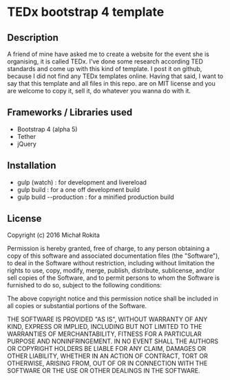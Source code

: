 # TEDx bootstrap 4 template
## Description
A friend of mine have asked me to create a website for the event she is organising, it is called TEDx. I’ve done some research according TED standards and come up with this kind of template.  I post it on github, because I did not find any TEDx templates online. Having that said, I want to say that this template and all files in this repo. are on MIT license and you are welcome to copy it, sell it, do whatever you wanna do with it.

## Frameworks / Libraries used
* Bootstrap 4 (alpha 5)
* Tether
* jQuery

## Installation
* gulp (watch) : for development and livereload
* gulp build : for a one off development build
* gulp build --production : for a minified production build

## License
Copyright (c) 2016 Michał Rokita

Permission is hereby granted, free of charge, to any person obtaining a copy of this software and associated documentation files (the "Software"), to deal in the Software without restriction, including without limitation the rights to use, copy, modify, merge, publish, distribute, sublicense, and/or sell copies of the Software, and to permit persons to whom the Software is furnished to do so, subject to the following conditions:

The above copyright notice and this permission notice shall be included in all copies or substantial portions of the Software.

THE SOFTWARE IS PROVIDED "AS IS", WITHOUT WARRANTY OF ANY KIND, EXPRESS OR IMPLIED, INCLUDING BUT NOT LIMITED TO THE WARRANTIES OF MERCHANTABILITY, FITNESS FOR A PARTICULAR PURPOSE AND NONINFRINGEMENT. IN NO EVENT SHALL THE AUTHORS OR COPYRIGHT HOLDERS BE LIABLE FOR ANY CLAIM, DAMAGES OR OTHER LIABILITY, WHETHER IN AN ACTION OF CONTRACT, TORT OR OTHERWISE, ARISING FROM, OUT OF OR IN CONNECTION WITH THE SOFTWARE OR THE USE OR OTHER DEALINGS IN THE SOFTWARE.